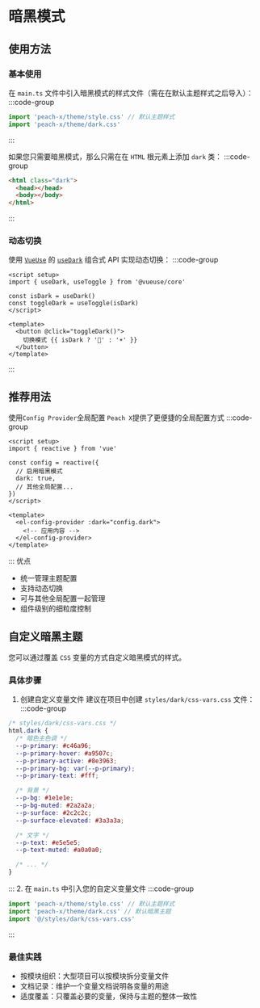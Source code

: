 # 暗黑模式
## 使用方法
### 基本使用
在 `main.ts` 文件中引入暗黑模式的样式文件（需在在默认主题样式之后导入）：
:::code-group
```ts [main.ts]
import 'peach-x/theme/style.css' // 默认主题样式
import 'peach-x/theme/dark.css'
```
:::

如果您只需要暗黑模式，那么只需在在 `HTML` 根元素上添加 `dark` 类：
:::code-group
```html [index.html]
<html class="dark">
  <head></head>
  <body></body>
</html>
```
:::
### 动态切换
使用 [`VueUse`](https://vueuse.org/) 的 [`useDark`](https://vueuse.org/core/useDark/) 组合式 API 实现动态切换：
:::code-group
```vue [App.vue]
<script setup>
import { useDark, useToggle } from '@vueuse/core'

const isDark = useDark()
const toggleDark = useToggle(isDark)
</script>

<template>
  <button @click="toggleDark()">
    切换模式 {{ isDark ? '🌙' : '☀️' }}
  </button>
</template>
```
:::

## 推荐用法
使用`Config Provider`全局配置
`Peach X`提供了更便捷的全局配置方式
:::code-group
```vue [App.vue]
<script setup>
import { reactive } from 'vue'

const config = reactive({
  // 启用暗黑模式
  dark: true,
  // 其他全局配置...
})
</script>

<template>
  <el-config-provider :dark="config.dark">
    <!-- 应用内容 -->
  </el-config-provider>
</template>
```
:::
优点
- 统一管理主题配置
- 支持动态切换
- 可与其他全局配置一起管理
- 组件级别的细粒度控制

## 自定义暗黑主题
您可以通过覆盖 `CSS` 变量的方式自定义暗黑模式的样式。
### 具体步骤
1. 创建自定义变量文件
建议在项目中创建 `styles/dark/css-vars.css` 文件：
:::code-group
```css [css-vars.css]
/* styles/dark/css-vars.css */
html.dark {
  /* 暗色主色调 */
  --p-primary: #c46a96;
  --p-primary-hover: #a9507c;
  --p-primary-active: #8e3963;
  --p-primary-bg: var(--p-primary);
  --p-primary-text: #fff;

  /* 背景 */
  --p-bg: #1e1e1e;
  --p-bg-muted: #2a2a2a;
  --p-surface: #2c2c2c;
  --p-surface-elevated: #3a3a3a;

  /* 文字 */
  --p-text: #e5e5e5;
  --p-text-muted: #a0a0a0;

  /* ... */
}
```
:::
2. 在 `main.ts` 中引入您的自定义变量文件
:::code-group
```ts [main.ts]
import 'peach-x/theme/style.css' // 默认主题样式
import 'peach-x/theme/dark.css' // 默认暗黑主题
import '@/styles/dark/css-vars.css'
```
:::
### 最佳实践
- 按模块组织：大型项目可以按模块拆分变量文件
- 文档记录：维护一个变量文档说明各变量的用途
- 适度覆盖：只覆盖必要的变量，保持与主题的整体一致性